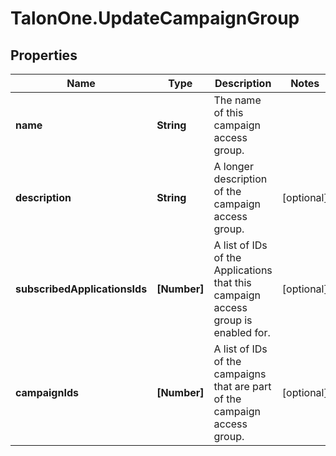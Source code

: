 # TalonOne.UpdateCampaignGroup

## Properties

Name | Type | Description | Notes
------------ | ------------- | ------------- | -------------
**name** | **String** | The name of this campaign access group. | 
**description** | **String** | A longer description of the campaign access group. | [optional] 
**subscribedApplicationsIds** | **[Number]** | A list of IDs of the Applications that this campaign access group is enabled for. | [optional] 
**campaignIds** | **[Number]** | A list of IDs of the campaigns that are part of the campaign access group. | [optional] 


